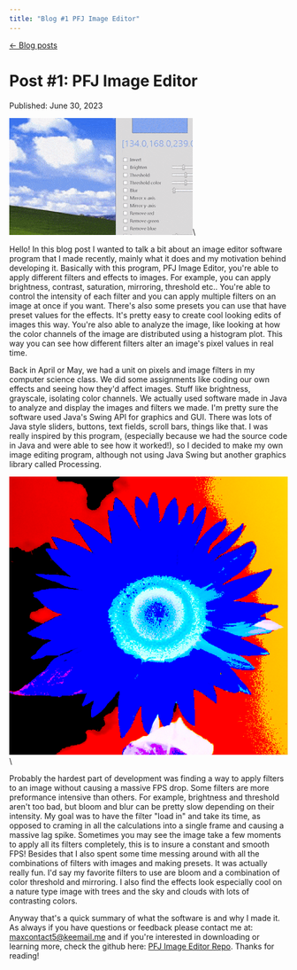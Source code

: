 ```yaml
---
title: "Blog #1 PFJ Image Editor"
---
```

<script src="../script.js"></script>
<a href="../blogs.html">← Blog posts</a>

<!-- pandoc -s --mathjax -c blog_style.css blog_1.md -o blog_1.html -->
# Post \#1: PFJ Image Editor

Published: June 30, 2023

![A gif of me adding filters to an image using PFJ Image Editor](../imgs\\pfj_gif.gif#pfj_image "Me adding filters to an image")\

Hello! In this blog post I wanted to talk a bit about an image editor software program that I made recently, mainly what it does and my motivation behind developing it. Basically with this program, PFJ Image Editor, you're able to apply different filters and effects to images. For example, you can apply brightness, contrast, saturation, mirroring,  threshold etc.. You're able to control the intensity of each filter and you can apply multiple filters on an image at once if you want. There's also some presets you can use that have preset values for the effects. It's pretty easy to create cool looking edits of images this way. You're also able to analyze the image, like looking at how the color channels of the image are distributed using a histogram plot. This way you can see how different filters alter an image's pixel values in real time.

Back in April or May, we had a unit on pixels and image filters in my computer science class. We did some assignments like coding our own effects and seeing how they'd affect images. Stuff like brightness, grayscale, isolating color channels. We actually used software made in Java to analyze and display the images and filters we made. I'm pretty sure the software used Java's Swing API for graphics and GUI. There was lots of Java style sliders, buttons, text fields, scroll bars, things like that. I was really inspired by this program, (especially because we had the source code in Java and were able to see how it worked!), so I decided to make my own image editing program, although not using Java Swing but another graphics library called Processing.

![An Image of a sunflower with various filters applied](../imgs/sunflower.png#pfj_image_2 "An image of a sunflower with various filters applied")\

Probably the hardest part of development was finding a way to apply filters to an image without causing a massive FPS drop. Some filters are more preformance intensive than others. For example, brightness and threshold aren't too bad, but bloom and blur can be pretty slow depending on their intensity. My goal was to have the filter "load in" and take its time, as opposed to craming in all the calculations into a single frame and causing a massive lag spike. Sometimes you may see the image take a few moments to apply all its filters completely, this is to insure a constant and smooth FPS! Besides that I also spent some time messing around with all the combinations of filters with images and making presets. It was actually really fun. I'd say my favorite filters to use are bloom and a combination of color threshold and mirroring. I also find the effects look especially cool on a nature type image with trees and the sky and clouds with lots of contrasting colors.

Anyway that's a quick summary of what the software is and why I made it. As always if you have questions or feedback please contact me at: [maxcontact5@keemail.me](mailto:maxcontact5@keemail.me) and if you're interested in downloading or learning more, check the github here: [PFJ Image Editor Repo](https://github.com/Max-7777/PFJ-image-editor). Thanks for reading! 